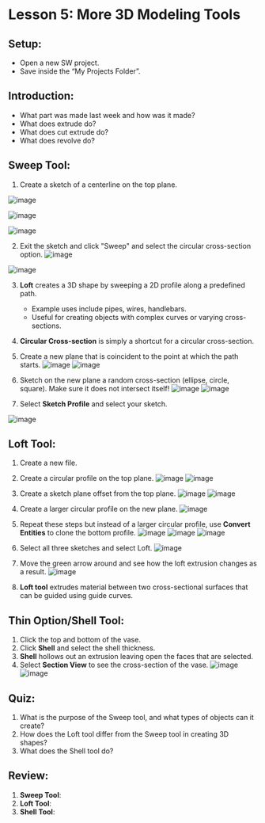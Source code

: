 # Lesson 5: More 3D Modeling Tools

## Setup:
- Open a new SW project.
- Save inside the “My Projects Folder”.

## Introduction:
- What part was made last week and how was it made?
- What does extrude do? 
- What does cut extrude do? 
- What does revolve do?

## Sweep Tool:
1. Create a sketch of a centerline on the top plane.

![image](https://github.com/user-attachments/assets/763b84c8-26a7-4c92-a545-0464725008b8)

![image](https://github.com/user-attachments/assets/cd9325bb-bda4-4eee-8708-7791cb3900e3)

![image](https://github.com/user-attachments/assets/ca013ae9-61ed-4ac7-9b40-6b819e1b446f)


2. Exit the sketch and click "Sweep" and select the circular cross-section option.
![image](https://github.com/user-attachments/assets/315507ab-615c-454b-8287-ff2212ad9240)

![image](https://github.com/user-attachments/assets/8e6d436d-37b0-4e70-87ac-25a823239b29)

3. **Loft** creates a 3D shape by sweeping a 2D profile along a predefined path.
   - Example uses include pipes, wires, handlebars.
   - Useful for creating objects with complex curves or varying cross-sections.
4. **Circular Cross-section** is simply a shortcut for a circular cross-section.
5. Create a new plane that is coincident to the point at which the path starts. 
![image](https://github.com/user-attachments/assets/27ae0991-2405-4156-80ff-bb7fdddbbd32)
![image](https://github.com/user-attachments/assets/700cfbf8-f5e4-46fd-9f8a-9100bad8faad)

6. Sketch on the new plane a random cross-section (ellipse, circle, square). Make sure it does not intersect itself!
![image](https://github.com/user-attachments/assets/a5e3a081-6e11-48c3-a0c5-7b41be03b166)
![image](https://github.com/user-attachments/assets/01a08f17-0404-46dd-8945-c1a1228b8c50)

7. Select **Sketch Profile** and select your sketch.

![image](https://github.com/user-attachments/assets/68180519-6202-45fb-b2fd-51e31ea06635)

## Loft Tool:
1. Create a new file.
2. Create a circular profile on the top plane.
![image](https://github.com/user-attachments/assets/fd80e90f-43b4-4f1e-83eb-15df0e1e91e7)
![image](https://github.com/user-attachments/assets/c50e93d2-e69f-4675-9c4a-3b6c2d697b1d)

3. Create a sketch plane offset from the top plane.
![image](https://github.com/user-attachments/assets/7acb1989-6acd-4177-83b4-c8d059d8d76e)
![image](https://github.com/user-attachments/assets/ec065384-693a-40bc-b720-9bf9dc85365e)

4. Create a larger circular profile on the new plane.
![image](https://github.com/user-attachments/assets/dfa715c4-ef01-4377-a0a5-469d83a15851)

5. Repeat these steps but instead of a larger circular profile, use **Convert Entities** to clone the bottom profile.
![image](https://github.com/user-attachments/assets/5c1748e9-54b6-40ec-9a52-24ea8e7a7ac7)
![image](https://github.com/user-attachments/assets/542ee7a3-e128-4b76-9ab3-1eae0090250b)
![image](https://github.com/user-attachments/assets/a77dc9d0-ba64-493c-baf9-8c9e9baa51de)
6. Select all three sketches and select Loft.
![image](https://github.com/user-attachments/assets/70ad2352-7591-435a-8f64-25e68511f3d7)
 
7. Move the green arrow around and see how the loft extrusion changes as a result.
![image](https://github.com/user-attachments/assets/0fdef055-7f6b-47c0-a423-e963297ccf50)

8. **Loft tool** extrudes material between two cross-sectional surfaces that can be guided using guide curves.

## Thin Option/Shell Tool:
1. Click the top and bottom of the vase.
2. Click **Shell** and select the shell thickness.
3. **Shell** hollows out an extrusion leaving open the faces that are selected.
4. Select **Section View** to see the cross-section of the vase.
![image](https://github.com/user-attachments/assets/e22cdcb6-4309-4381-aa56-d8ef50b98816)
![image](https://github.com/user-attachments/assets/59c7a61c-6d5a-4219-8d99-fc613d14dab6)

## Quiz:
1. What is the purpose of the Sweep tool, and what types of objects can it create?
2. How does the Loft tool differ from the Sweep tool in creating 3D shapes?
3. What does the Shell tool do?

## Review:
1. **Sweep Tool**:
2. **Loft Tool**:
3. **Shell Tool**:



